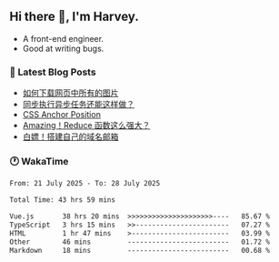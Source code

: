 ## Hi there 👋, I'm Harvey.

- A front-end engineer.
- Good at writing bugs.

### 📖 Latest Blog Posts
<!-- BLOG-POST-LIST:START -->
- [如何下载网页中所有的图片](https://blog.izou.top/posts/download-page-img/)
- [同步执行异步任务还能这样做？](https://blog.izou.top/posts/sync-executed/)
- [CSS Anchor Position](https://blog.izou.top/posts/css-anchor/)
- [Amazing！Reduce 函数这么强大？](https://blog.izou.top/posts/reduce-usage/)
- [白嫖！搭建自己的域名邮箱](https://blog.izou.top/posts/domain-mail/)
<!-- BLOG-POST-LIST:END -->

### 🕐 WakaTime
<!--START_SECTION:waka-->

```txt
From: 21 July 2025 - To: 28 July 2025

Total Time: 43 hrs 59 mins

Vue.js       38 hrs 20 mins  >>>>>>>>>>>>>>>>>>>>>----   85.67 %
TypeScript   3 hrs 15 mins   >>-----------------------   07.27 %
HTML         1 hr 47 mins    >------------------------   03.99 %
Other        46 mins         -------------------------   01.72 %
Markdown     18 mins         -------------------------   00.68 %
```

<!--END_SECTION:waka-->
